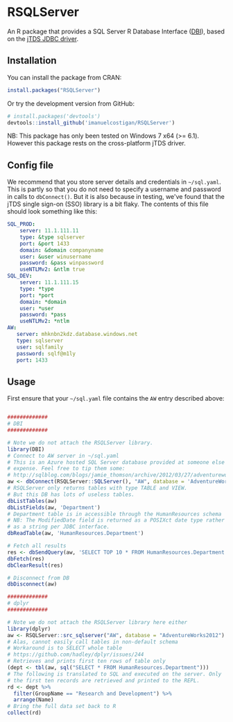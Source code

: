 # RSQLServer

An R package that provides a SQL Server R Database Interface ([DBI](https://github.com/rstats-db/DBI)), based on the [jTDS JDBC driver](http://jtds.sourceforge.net/index.html).

## Installation

You can install the package from CRAN:

```R
install.packages("RSQLServer")
```

Or try the development version from GitHub:

```R
# install.packages('devtools')
devtools::install_github('imanuelcostigan/RSQLServer')
```

NB: This package has only been tested on Windows 7 x64 (>= 6.1). However this package rests on the cross-platform jTDS driver. 

## Config file

We recommend that you store server details and credentials in `~/sql.yaml`. This is partly so that you do not need to specify a username and password in calls to `dbConnect()`. But it is also because in testing, we've found that the jTDS single sign-on (SSO) library is a bit flaky. The contents of this file should look something like this:

```yaml
SQL_PROD:
    server: 11.1.111.11
    type: &type sqlserver
    port: &port 1433
    domain: &domain companyname
    user: &user winusername
    password: &pass winpassword
    useNTLMv2: &ntlm true
SQL_DEV:
    server: 11.1.111.15
    type: *type
    port: *port
    domain: *domain
    user: *user
    password: *pass
    useNTLMv2: *ntlm
AW:
   server: mhknbn2kdz.database.windows.net
   type: sqlserver
   user: sqlfamily
   password: sqlf@m1ly
   port: 1433
```

## Usage

First ensure that your `~/sql.yaml` file contains the `AW` entry described above:

```R

#############
# DBI
#############

# Note we do not attach the RSQLServer library.
library(DBI)
# Connect to AW server in ~/sql.yaml
# This is an Azure hosted SQL Server database provided at someone else's 
# expense. Feel free to tip them some:
# http://sqlblog.com/blogs/jamie_thomson/archive/2012/03/27/adventureworks2012-now-available-to-all-on-sql-azure.aspx
aw <- dbConnect(RSQLServer::SQLServer(), "AW", database = 'AdventureWorks2012')
# RSQLServer only returns tables with type TABLE and VIEW.
# But this DB has lots of useless tables. 
dbListTables(aw)
dbListFields(aw, 'Department')
# Department table is in accessible through the HumanResources schema
# NB: The ModifiedDate field is returned as a POSIXct date type rather than 
# as a string per JDBC interface.
dbReadTable(aw, 'HumanResources.Department')

# Fetch all results
res <- dbSendQuery(aw, 'SELECT TOP 10 * FROM HumanResources.Department')
dbFetch(res)
dbClearResult(res)

# Disconnect from DB
dbDisconnect(aw)

#############
# dplyr
#############

# Note we do not attach the RSQLServer library here either
library(dplyr)
aw <- RSQLServer::src_sqlserver("AW", database = "AdventureWorks2012")
# Alas, cannot easily call tables in non-default schema
# Workaround is to SELECT whole table
# https://github.com/hadley/dplyr/issues/244
# Retrieves and prints first ten rows of table only
(dept <- tbl(aw, sql("SELECT * FROM HumanResources.Department")))
# The following is translated to SQL and executed on the server. Only
# the first ten records are retrieved and printed to the REPL.
rd <- dept %>% 
  filter(GroupName == "Research and Development") %>% 
  arrange(Name)
# Bring the full data set back to R
collect(rd)
```
